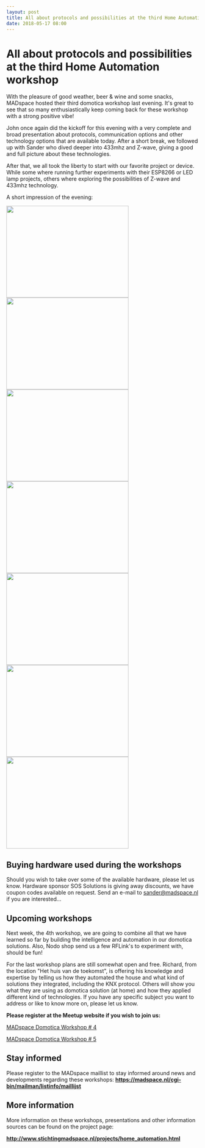 ```yaml
---
layout: post
title: All about protocols and possibilities at the third Home Automation workshop
date: 2018-05-17 08:00
---
```


# All about protocols and possibilities at the third Home Automation workshop

With the pleasure of good weather, beer & wine and some snacks, MADspace hosted their third domotica workshop last evening. It's great to see that so many enthusiastically keep coming back for these workshop with a strong positive vibe!

John once again did the kickoff for this evening with a very complete and broad presentation about protocols, communication options and other technology options that are available today. After a short break, we followed up with Sander who dived deeper into 433mhz and Z-wave, giving a good and full picture about these technologies.

After that, we all took the liberty to start with our favorite project or device.
While some where running further experiments with their ESP8266 or LED lamp projects, others where exploring the possibilities of Z-wave and 433mhz technology.

A short impression of the evening:

<a href="http://www.stichtingmadspace.nl/assets/img/Home_Automation_workshop3-1.jpg"><img src="http://www.stichtingmadspace.nl/assets/img/Home_Automation_workshop3-1.jpg" height="240" width="320"></a> <a href="http://www.stichtingmadspace.nl/assets/img/Home_Automation_workshop3-2.jpg"><img src="http://www.stichtingmadspace.nl/assets/img/Home_Automation_workshop3-2.jpg" height="240" width="320"></a>
<a href="http://www.stichtingmadspace.nl/assets/img/Home_Automation_workshop3-3.jpg"><img src="http://www.stichtingmadspace.nl/assets/img/Home_Automation_workshop3-3.jpg" height="240" width="320"></a> <a href="http://www.stichtingmadspace.nl/assets/img/Home_Automation_workshop3-4.jpg"><img src="http://www.stichtingmadspace.nl/assets/img/Home_Automation_workshop3-4.jpg" height="240" width="320"></a>
<a href="http://www.stichtingmadspace.nl/assets/img/Home_Automation_workshop3-5.jpg"><img src="http://www.stichtingmadspace.nl/assets/img/Home_Automation_workshop3-5.jpg" height="240" width="320"></a> <a href="http://www.stichtingmadspace.nl/assets/img/Home_Automation_workshop3-6.jpg"><img src="http://www.stichtingmadspace.nl/assets/img/Home_Automation_workshop3-6.jpg" height="240" width="320"></a>
<a href="http://www.stichtingmadspace.nl/assets/img/Home_Automation_workshop3-7.jpg"><img src="http://www.stichtingmadspace.nl/assets/img/Home_Automation_workshop3-7.jpg" height="240" width="320"></a>


## Buying hardware used during the workshops

Should you wish to take over some of the available hardware, please let us know.
Hardware sponsor SOS Solutions is giving away discounts, we have coupon codes available on request.
Send an e-mail to <a href="mailto:sander@madspace.nl">sander@madspace.nl</a> if you are interested...


## Upcoming workshops

Next week, the 4th workshop, we are going to combine all that we have learned so far by building the intelligence and automation in our domotica solutions.
Also, Nodo shop send us a few RFLink's to experiment with, should be fun!

For the last workshop plans are still somewhat open and free.
Richard, from the location "Het huis van de toekomst", is offering his knowledge and expertise by telling us how they automated the house and what kind of solutions they integrated, including the KNX protocol.
Others will show you what they are using as domotica solution (at home) and how they applied different kind of technologies.
If you have any specific subject you want to address or like to know more on, please let us know.

<b>Please register at the Meetup website if you wish to join us:</b>

<a href="https://www.meetup.com/nl-NL/MADspace/events/250249961/">MADspace Domotica Workshop # 4</a>

<a href="https://www.meetup.com/nl-NL/MADspace/events/250249965/">MADspace Domotica Workshop # 5</a>


## Stay informed

Please register to the MADspace maillist to stay informed around news and developments regarding these workshops:
<b><a href="https://madspace.nl/cgi-bin/mailman/listinfo/maillijst">https://madspace.nl/cgi-bin/mailman/listinfo/maillijst</a></b>


## More information

More information on these workshops, presentations and other information sources can be found on the project page:

<b><a href="http://www.stichtingmadspace.nl/projects/home_automation.html">http://www.stichtingmadspace.nl/projects/home_automation.html</a></b>
